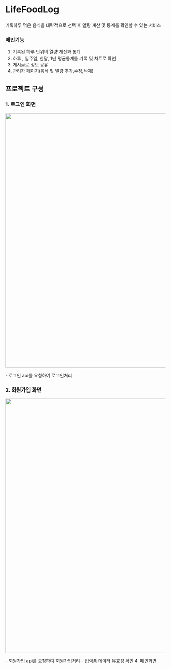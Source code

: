 # LifeFoodLog

###
기획하루 먹은 음식을 대략적으로 선택 후 열량 계산 및 통계를 확인할 수 있는 서비스


### 메인기능

1. 기록된 하루 단위의 열량 계산과 통계
2. 하루 , 일주일, 한달, 1년 평균통계를 기록 및 차트로 확인
3. 게시글로 정보 공유
4. 관리자 페이지(음식 및 열량 추가,수정,삭제)

## 프로젝트 구성

### 1. 로그인 화면
<p align="left">
<img src="https://user-images.githubusercontent.com/68360133/206944898-6e59e623-e369-4ab0-8c6c-880ed9c952a7.gif" width="800px">
</p>
- 로그인 api를 요청하여 로그인처리

### 2. 회원가입 화면
<p align="left">
<img src="https://user-images.githubusercontent.com/68360133/206948043-d5214098-df6a-4f6b-87a6-75bbf51c9766.gif" width="800px">
</p>
- 회원가입 api를 요청하여 회원가입처리
- 입력폼 데이터 유효성 확인
4. 메인화면
